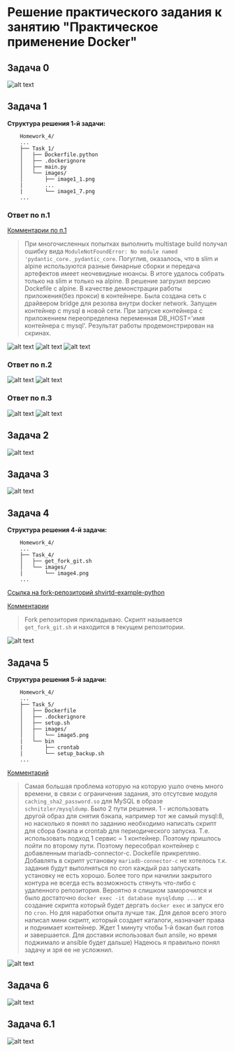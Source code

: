 
# Решение практического задания к занятию "Практическое применение Docker"

## Задача 0 ##

![alt text](https://github.com/pmaximp/devops-education/raw/main/Homework_4/Task_0/images/image0.png)

## Задача 1 ##

**Структура решения 1-й задачи:**

        Homework_4/
        ...
        ├── Task_1/
        │   ├── Dockerfile.python
        │   ├── .dockerignore
        │   ├── main.py
        │   └── images/
        │       ├── image1_1.png
        |       ...
        |       └── image1_7.png
        ...

### Ответ по п.1

<u>Комментарии по п.1</u>

>При многочисленных попытках выполнить multistage build получал ошибку вида `ModuleNotFoundError: No module named 'pydantic_core._pydantic_core`. Погуглив, оказалось, что в slim и alpine используются разные бинарные сборки и передача артефектов имеет неочевидные нюансы. В итоге удалось собрать только на slim и только на alpine. В решение загрузил версию Dockefile с alpine. В качестве демонстрации работы приложения(без прокси) в контейнере. Была создана сеть с драйвером bridge для резолва внутри docker network. Запущен контейнер с mysql в новой сети. При запуске контейнера с приложением переопределена переменная DB_HOST='имя контейнера с mysql'. Результат работы продемонстрирован на скринах.

![alt text](https://github.com/pmaximp/devops-education/raw/main/Homework_4/Task_1/images/image1_1.png)
![alt text](https://github.com/pmaximp/devops-education/raw/main/Homework_4/Task_1/images/image1_2.png)
![alt text](https://github.com/pmaximp/devops-education/raw/main/Homework_4/Task_1/images/image1_3.png)


### Ответ по п.2

![alt text](https://github.com/pmaximp/devops-education/raw/main/Homework_4/Task_1/images/image1_4.png)
![alt text](https://github.com/pmaximp/devops-education/raw/main/Homework_4/Task_1/images/image1_5.png)


### Ответ по п.3

![alt text](https://github.com/pmaximp/devops-education/raw/main/Homework_4/Task_1/images/image1_6.png)
![alt text](https://github.com/pmaximp/devops-education/raw/main/Homework_4/Task_1/images/image1_7.png)


## Задача 2 ##

![alt text](https://github.com/pmaximp/devops-education/raw/main/Homework_4/Task_2/images/image2.png)


## Задача 3 ##


![alt text](https://github.com/pmaximp/devops-education/raw/main/Homework_4/Task_3/images/image3.png)


## Задача 4 ##

**Структура решения 4-й задачи:**

        Homework_4/
        ...
        ├── Task_4/
        │   ├── get_fork_git.sh
        │   └── images/
        |       └── image4.png
        ...

[Ссылка на fork-репозиторий shvirtd-example-python](https://github.com/pmaximp/shvirtd-example-python)

<u>Комментарии</u>

>Fork репозитория прикладываю. Скрипт называется `get_fork_git.sh` и находится в текущем репозитории.

![alt text](https://github.com/pmaximp/devops-education/raw/main/Homework_4/Task_4/images/image4.png)


## Задача 5 ##

**Структура решения 5-й задачи:**

        Homework_4/
        ...
        ├── Task_5/
        │   ├── Dockerfile
        │   ├── .dockerignore
        │   ├── setup.sh
        │   ├── images/
        │   │   └── image5.png
        |   └── bin 
        |       ├── crontab
        |       └── setup_backup.sh
        ...


<u>Комментарий</u>

> Самая большая проблема которую на которую ушло очень много времени, в связи с ограничения задания, это отсутсвие модуля `caching_sha2_password.so` для MySQL в образе `schnitzler/mysqldump`. Было 2 пути решения. 1 -  использовать другой образ для снятия бэкапа, например тот же самый mysql:8, но насколько я понял по заданию необходимо написать скрипт для сбора бэкапа и crontab для периодического запуска. Т.е. использовать подход 1 сервис = 1 контейнер. Поэтому пришлось пойти по второму пути. Поэтому пересобрал контейнер с добавленным mariadb-connector-c. Dockefile прикрепляю. Добавлять в скрипт установку `mariadb-connector-c` не хотелось т.к. задания будут выполняться по сron каждый раз запускать установку не есть хорошо. Более того при начилии закрытого контура не всегда есть возможность стянуть что-либо с удаленного репозитория. Вероятно я слишком заморочился и было достаточно `docker exec -it database mysqldump ...` и создание скрипта который будет дергать `docker exec` и запуск его по `cron`. Но для наработки опыта лучше так. Для делоя всего этого написал мини скрипт, который создает каталоги, назначает права и поднимает контейнер. Ждет 1 минуту чтобы 1-й бэкап был готов и завершается. Для доставки использовал был ansile, но время поджимало и ansible будет дальше) Надеюсь я правильно понял задачу и зря ее не усложнил.

![alt text](https://github.com/pmaximp/devops-education/raw/main/Homework_4/Task_5/images/image5.png)


## Задача 6 ##

![alt text](https://github.com/pmaximp/devops-education/raw/main/Homework_4/Task_6/images/image6_1.png)


## Задача 6.1 ##

![alt text](https://github.com/pmaximp/devops-education/raw/main/Homework_4/Task_6/images/image6_2.png)

